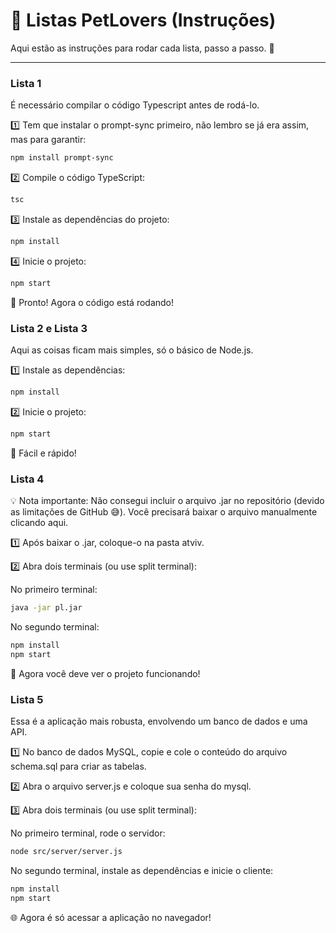 # 🐾 Listas PetLovers (Instruções)

Aqui estão as instruções para rodar cada lista, passo a passo. 🚀  

---

### **Lista 1**  
É necessário compilar o código Typescript antes de rodá-lo.  

1️⃣ Tem que instalar o prompt-sync primeiro, não lembro se já era assim, mas para garantir:  

```bash 
npm install prompt-sync 
``` 

2️⃣ Compile o código TypeScript:

```bash 
tsc  
``` 

3️⃣ Instale as dependências do projeto:

```bash
npm install  
```

4️⃣ Inicie o projeto:

```bash
npm start
```

🎉 Pronto! Agora o código está rodando!

### **Lista 2 e Lista 3**
Aqui as coisas ficam mais simples, só o básico de Node.js.

1️⃣ Instale as dependências:

```bash
npm install
``` 

2️⃣ Inicie o projeto:

```bash
npm start
``` 

🥳 Fácil e rápido!

### **Lista 4**  
💡 Nota importante: Não consegui incluir o arquivo .jar no repositório (devido as limitações de GitHub 😅). Você precisará baixar o arquivo manualmente clicando aqui.

1️⃣ Após baixar o .jar, coloque-o na pasta atviv.

2️⃣ Abra dois terminais (ou use split terminal):

No primeiro terminal:

```bash
java -jar pl.jar
```

No segundo terminal:

```bash
npm install  
npm start
```

🔧 Agora você deve ver o projeto funcionando!

### **Lista 5**
Essa é a aplicação mais robusta, envolvendo um banco de dados e uma API.

1️⃣ No banco de dados MySQL, copie e cole o conteúdo do arquivo schema.sql para criar as tabelas.

2️⃣ Abra o arquivo server.js e coloque sua senha do mysql.

3️⃣ Abra dois terminais (ou use split terminal):

No primeiro terminal, rode o servidor:

```bash
node src/server/server.js
```

No segundo terminal, instale as dependências e inicie o cliente:

```bash
npm install  
npm start  
```

🌐 Agora é só acessar a aplicação no navegador!

